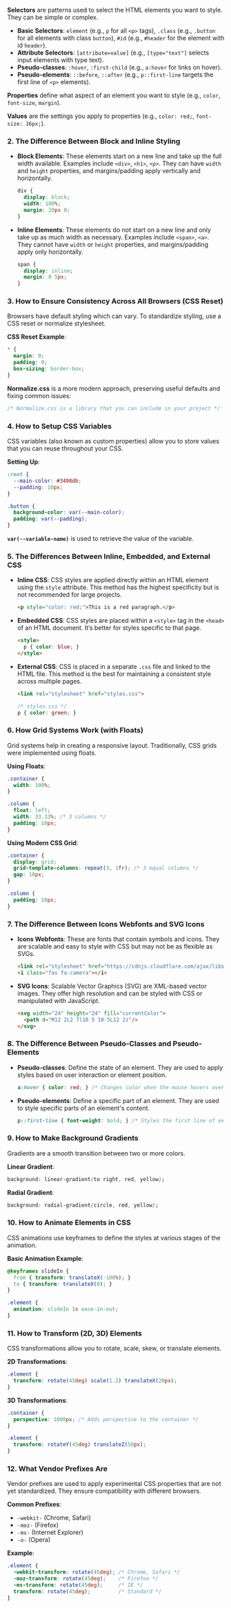 **Selectors** are patterns used to select the HTML elements you want to style. They can be simple or complex.

- **Basic Selectors**: `element` (e.g., `p` for all `<p>` tags), `.class` (e.g., `.button` for all elements with class `button`), `#id` (e.g., `#header` for the element with id `header`).
- **Attribute Selectors**: `[attribute=value]` (e.g., `[type="text"]` selects input elements with type text).
- **Pseudo-classes**: `:hover`, `:first-child` (e.g., `a:hover` for links on hover).
- **Pseudo-elements**: `::before`, `::after` (e.g., `p::first-line` targets the first line of `<p>` elements).

**Properties** define what aspect of an element you want to style (e.g., `color`, `font-size`, `margin`).

**Values** are the settings you apply to properties (e.g., `color: red;`, `font-size: 16px;`).

### 2. **The Difference Between Block and Inline Styling**

- **Block Elements**: These elements start on a new line and take up the full width available. Examples include `<div>`, `<h1>`, `<p>`. They can have `width` and `height` properties, and margins/padding apply vertically and horizontally.

  ```css
  div {
    display: block;
    width: 100%;
    margin: 20px 0;
  }
  ```

- **Inline Elements**: These elements do not start on a new line and only take up as much width as necessary. Examples include `<span>`, `<a>`. They cannot have `width` or `height` properties, and margins/padding apply only horizontally.

  ```css
  span {
    display: inline;
    margin: 0 5px;
  }
  ```

### 3. **How to Ensure Consistency Across All Browsers (CSS Reset)**

Browsers have default styling which can vary. To standardize styling, use a CSS reset or normalize stylesheet. 

**CSS Reset Example**:
```css
* {
  margin: 0;
  padding: 0;
  box-sizing: border-box;
}
```

**Normalize.css** is a more modern approach, preserving useful defaults and fixing common issues:
```css
/* Normalize.css is a library that you can include in your project */
```

### 4. **How to Setup CSS Variables**

CSS variables (also known as custom properties) allow you to store values that you can reuse throughout your CSS.

**Setting Up**:
```css
:root {
  --main-color: #3498db;
  --padding: 10px;
}

.button {
  background-color: var(--main-color);
  padding: var(--padding);
}
```

**`var(--variable-name)`** is used to retrieve the value of the variable.

### 5. **The Differences Between Inline, Embedded, and External CSS**

- **Inline CSS**: CSS styles are applied directly within an HTML element using the `style` attribute. This method has the highest specificity but is not recommended for large projects.

  ```html
  <p style="color: red;">This is a red paragraph.</p>
  ```

- **Embedded CSS**: CSS styles are placed within a `<style>` tag in the `<head>` of an HTML document. It’s better for styles specific to that page.

  ```html
  <style>
    p { color: blue; }
  </style>
  ```

- **External CSS**: CSS is placed in a separate `.css` file and linked to the HTML file. This method is the best for maintaining a consistent style across multiple pages.

  ```html
  <link rel="stylesheet" href="styles.css">
  ```

  ```css
  /* styles.css */
  p { color: green; }
  ```

### 6. **How Grid Systems Work (with Floats)**

Grid systems help in creating a responsive layout. Traditionally, CSS grids were implemented using floats.

**Using Floats**:
```css
.container {
  width: 100%;
}

.column {
  float: left;
  width: 33.33%; /* 3 columns */
  padding: 10px;
}
```

**Using Modern CSS Grid**:
```css
.container {
  display: grid;
  grid-template-columns: repeat(3, 1fr); /* 3 equal columns */
  gap: 10px;
}

.column {
  padding: 10px;
}
```

### 7. **The Difference Between Icons Webfonts and SVG Icons**

- **Icons Webfonts**: These are fonts that contain symbols and icons. They are scalable and easy to style with CSS but may not be as flexible as SVGs.

  ```html
  <link rel="stylesheet" href="https://cdnjs.cloudflare.com/ajax/libs/font-awesome/5.15.3/css/all.min.css">
  <i class="fas fa-camera"></i>
  ```

- **SVG Icons**: Scalable Vector Graphics (SVG) are XML-based vector images. They offer high resolution and can be styled with CSS or manipulated with JavaScript.

  ```html
  <svg width="24" height="24" fill="currentColor">
    <path d="M12 2L2 7l10 5 10-5L12 2z"/>
  </svg>
  ```

### 8. **The Difference Between Pseudo-Classes and Pseudo-Elements**

- **Pseudo-classes**: Define the state of an element. They are used to apply styles based on user interaction or element position.

  ```css
  a:hover { color: red; } /* Changes color when the mouse hovers over the link */
  ```

- **Pseudo-elements**: Define a specific part of an element. They are used to style specific parts of an element's content.

  ```css
  p::first-line { font-weight: bold; } /* Styles the first line of every paragraph */
  ```

### 9. **How to Make Background Gradients**

Gradients are a smooth transition between two or more colors.

**Linear Gradient**:
```css
background: linear-gradient(to right, red, yellow);
```

**Radial Gradient**:
```css
background: radial-gradient(circle, red, yellow);
```

### 10. **How to Animate Elements in CSS**

CSS animations use keyframes to define the styles at various stages of the animation.

**Basic Animation Example**:
```css
@keyframes slideIn {
  from { transform: translateX(-100%); }
  to { transform: translateX(0); }
}

.element {
  animation: slideIn 1s ease-in-out;
}
```

### 11. **How to Transform (2D, 3D) Elements**

CSS transformations allow you to rotate, scale, skew, or translate elements.

**2D Transformations**:
```css
.element {
  transform: rotate(45deg) scale(1.2) translateX(20px);
}
```

**3D Transformations**:
```css
.container {
  perspective: 1000px; /* Adds perspective to the container */
}

.element {
  transform: rotateY(45deg) translateZ(50px);
}
```

### 12. **What Vendor Prefixes Are**

Vendor prefixes are used to apply experimental CSS properties that are not yet standardized. They ensure compatibility with different browsers.

**Common Prefixes**:
- `-webkit-` (Chrome, Safari)
- `-moz-` (Firefox)
- `-ms-` (Internet Explorer)
- `-o-` (Opera)

**Example**:
```css
.element {
  -webkit-transform: rotate(45deg); /* Chrome, Safari */
  -moz-transform: rotate(45deg);    /* Firefox */
  -ms-transform: rotate(45deg);     /* IE */
  transform: rotate(45deg);         /* Standard */
}

